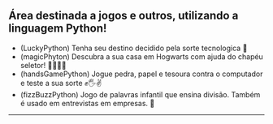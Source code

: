 ## Área destinada a jogos e outros, utilizando a linguagem Python!

*  (LuckyPython)  Tenha seu destino decidido pela sorte tecnologica 🤖 
*  (magicPhyton)  Descubra a sua casa em Hogwarts com ajuda do chapéu seletor! 🧙🏻‍♂️✨
*  (handsGamePython) Jogue pedra, papel e tesoura contra o computador e teste a sua sorte ✊🖐✌
*  (fizzBuzzPython) Jogo de palavras infantil que ensina divisão. Também é usado em entrevistas em empresas. 🐝 
----------------------
